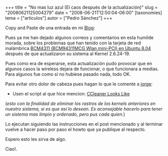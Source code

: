 +++
title = "No mas luz azul (El caos después de la actualización)"
slug = "20080621125004279"
date = "2008-06-21T12:50:04-06:00"
[taxonomies]
tema = ["articulos"]
autor = ["Pedro Sánchez"]
+++

Copy and Paste de una entrada en mi [Blog](http://www.lepedre.com):

Pues ya me han dejado algunos correos y comentarios en esta humilde
morada, sobre los problemas que han tenido con la tarjeta de red
inalámbrica [BCM4311 (BCM94311MCG Wlan mini-PCI) en Ubuntu
8.04](http://lepedre.com/bcm4311-bcm94311mcg-wlan-mini-pci-en-ubuntu-804/)
después de que actualizaron su sistema al Kernel  2.6.24-19.

Pues como era de esperarse, esta actualización pudo provocar que en
algunos casos la wireless dejara de funcionar, o que funcionara a
medias. Para algunos fue como si no hubiese pasado nada, todo OK.

Para evitar otro dolor de cabeza pues hagan lo que le comente a
[jorge](http://sermonesadventistas.org):

- Usen el script al que hice mencion: [CCleaner Looks
    Like](http://lepedre.com/ubuntu-limpio-ccleaner-looks-like)

(*esto con la finalidad de eliminar los rastros de los kernels
anteriores en nuestro sistema, si es que así lo desean. Es aconsejable
hacerlo para tener un sistema mas limpio y ordenado, pero pus cada
quien.*)

Lo ejecutan siguiendo las instrucciones en el post mencionado y al
terminar vuelve a hacer paso por paso el howto que ya publique al
respecto.

Espero esto les sirva de algo.

Ciao!.
